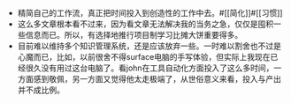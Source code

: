 - 精简自己的工作流，真正把时间投入到创造性的工作中去。#[[简化]]#[[习惯]]
- 这么多文章根本看不过来，因为看文章无法解决我的当务之急，仅仅是囤积一些信息而已。所以，有选择地推行项目制学习比摊大饼重要得多。
- 目前难以维持多个知识管理系统，还是应该放弃一些。一时难以割舍也不过是心魔而已，比如，以前很舍不得surface电脑的手写体验，但实际上我现在已经很久没有用过这台电脑了。看john在工具自动化方面投入了这么多时间，一方面感到敬佩，另一方面又觉得他太走极端了，从世俗意义来看，投入与产出并不成比例。
